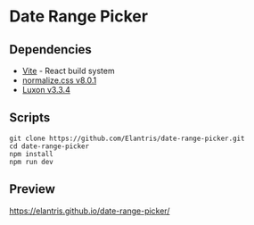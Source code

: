# Date Range Picker

## Dependencies
- [Vite](https://vitejs.dev/) - React build system
- [normalize.css v8.0.1](https://github.com/necolas/normalize.css)
- [Luxon v3.3.4](https://moment.github.io/luxon/)

## Scripts
```
git clone https://github.com/Elantris/date-range-picker.git
cd date-range-picker
npm install
npm run dev
```

## Preview
https://elantris.github.io/date-range-picker/

